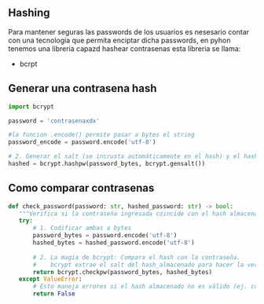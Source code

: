 ## Hashing

Para mantener seguras las passwords de los usuarios es nesesario contar con
una tecnologia que permita enciptar dicha passwords, en pyhon tenemos una 
libreria capazd hashear contrasenas esta libreria se llama: 
 - bcrpt

## Generar una contrasena hash

 ```python
 import bcrypt

password = 'contrasenaxdx'

#la funcion .encode() permite pasar a bytes el string
password_encode = password.encode('utf-8') 

# 2. Generar el salt (se incrusta automáticamente en el hash) y el hash.
hashed = bcrypt.hashpw(password_bytes, bcrypt.gensalt())
 
 ```


## Como comparar contrasenas

 ```python
def check_password(password: str, hashed_password: str) -> bool:
    """Verifica si la contraseña ingresada coincide con el hash almacenado."""
    try:
        # 1. Codificar ambas a bytes
        password_bytes = password.encode('utf-8')
        hashed_bytes = hashed_password.encode('utf-8')
        
        # 2. La magia de bcrypt: Compara el hash con la contraseña.
        #    bcrypt extrae el salt del hash_almacenado para hacer la verificación.
        return bcrypt.checkpw(password_bytes, hashed_bytes)
    except ValueError:
        # Esto maneja errores si el hash almacenado no es válido (ej. corrupto)
        return False

 
 ```
